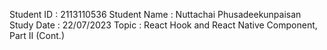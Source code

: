 Student ID : 2113110536
Student Name : Nuttachai Phusadeekunpaisan
Study Date : 22/07/2023
Topic :  React Hook and React Native Component, Part II (Cont.)